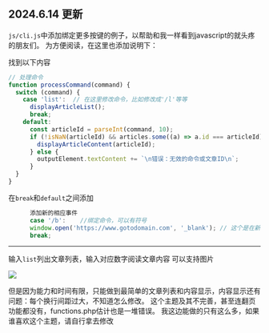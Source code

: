 ## 2024.6.14 更新
`js/cli.js`中添加绑定更多按键的例子，以帮助和我一样看到javascript的就头疼的朋友们。
为方便阅读，在这里也添加说明下：

找到以下内容
````javascript
// 处理命令  
function processCommand(command) {  
  switch (command) {  
    case 'list':  // 在这里修改命令，比如修改成'/l'等等  
      displayArticleList();  
      break;  
    default:  
      const articleId = parseInt(command, 10);  
      if (!isNaN(articleId) && articles.some((a) => a.id === articleId)) {  
        displayArticleContent(articleId);  
      } else {  
        outputElement.textContent += `\n错误：无效的命令或文章ID\n`;  
      }  
  }  
}  
````
在`break`和`default`之间添加
````javascript
      添加新的相应事件
      case '/b':    //绑定命令，可以有符号
      window.open('https://www.gotodomain.com', '_blank'); // 这个是在新窗口或标签页中打开链接，也可以添加自己的
      break;  
````

----
输入`list`列出文章列表，输入对应数字阅读文章内容
可以支持图片

![](https://dev.shuyuzi.com/wp-content/uploads/2024/05/微信截图_20240516135246-1-300x181.jpg)

但是因为能力和时间有限，只能做到最简单的文章列表和内容显示，内容显示还有问题：每个换行间距过大，不知道怎么修改。
这个主题及其不完善，甚至连翻页功能都没有，functions.php估计也是一堆错误。
我这边能做的只有这么多，如果谁喜欢这个主题，请自行拿去修改
